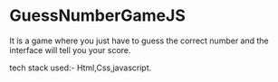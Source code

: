 # GuessNumberGameJS
It is a game where you just have to guess the correct number and the interface will tell you your score.

tech stack used:-  Html,Css,javascript.
